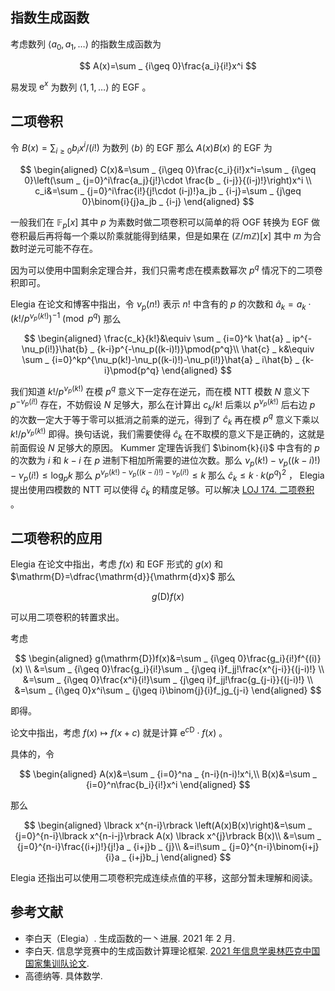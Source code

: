 ## 指数生成函数

考虑数列 $\langle a_0,a_1,\dots \rangle$ 的指数生成函数为

$$
A(x)=\sum _ {i\geq 0}\frac{a_i}{i!}x^i
$$

易发现 $\mathrm{e}^x$ 为数列 $\langle 1,1,\dots \rangle$ 的 EGF 。

## 二项卷积

令 $B(x)=\sum _ {i\geq 0}b_ix^i/(i!)$ 为数列 $\langle b\rangle$ 的 EGF 那么 $A(x)B(x)$ 的 EGF 为

$$
\begin{aligned}
C(x)&=\sum _ {i\geq 0}\frac{c_i}{i!}x^i=\sum _ {i\geq 0}\left(\sum _ {j=0}^i\frac{a_j}{j!}\cdot \frac{b _ {i-j}}{(i-j)!}\right)x^i \\
c_i&=\sum _ {j=0}^i\frac{i!}{j!\cdot (i-j)!}a_jb _ {i-j}=\sum _ {j\geq 0}\binom{i}{j}a_jb _ {i-j}
\end{aligned}
$$

一般我们在 $\mathbb{F} _ p\lbrack x\rbrack$ 其中 $p$ 为素数时做二项卷积可以简单的将 OGF 转换为 EGF 做卷积最后再将每一个乘以阶乘就能得到结果，但是如果在 $(\mathbb{Z}/m\mathbb{Z})\lbrack x\rbrack$ 其中 $m$ 为合数时逆元可能不存在。

因为可以使用中国剩余定理合并，我们只需考虑在模素数幂次 $p^q$ 情况下的二项卷积即可。

Elegia 在论文和博客中指出，令 $\nu_p(n!)$ 表示 $n!$ 中含有的 $p$ 的次数和 $\hat{a} _ k=a_k\cdot (k!/p^{\nu_p(k!)})^{-1}\pmod{p^q}$ 那么

$$
\begin{aligned}
\frac{c_k}{k!}&\equiv \sum _ {i=0}^k \hat{a} _ ip^{-\nu_p(i!)}\hat{b} _ {k-i}p^{-\nu_p((k-i)!)}\pmod{p^q}\\
\hat{c} _ k&\equiv \sum _ {i=0}^kp^{\nu_p(k!)-\nu_p((k-i)!)-\nu_p(i!)}\hat{a} _ i\hat{b} _ {k-i}\pmod{p^q}
\end{aligned}
$$

我们知道 $k!/p^{\nu_p(k!)}$ 在模 $p^q$ 意义下一定存在逆元，而在模 NTT 模数 $N$ 意义下 $p^{-\nu_p(i!)}$ 存在，不妨假设 $N$ 足够大，那么在计算出 $c_k/k!$ 后乘以 $p^{\nu_p(k!)}$ 后右边 $p$ 的次数一定大于等于零可以抵消之前乘的逆元，得到了 $\hat{c} _ k$ 再在模 $p^q$ 意义下乘以 $k!/p^{\nu_p(k!)}$ 即得。换句话说，我们需要使得 $\hat{c} _ k$ 在不取模的意义下是正确的，这就是前面假设 $N$ 足够大的原因。 Kummer 定理告诉我们 $\binom{k}{i}$ 中含有的 $p$ 的次数为 $i$ 和 $k-i$ 在 $p$ 进制下相加所需要的进位次数。那么 $\nu_p(k!)-\nu_p((k-i)!)-\nu_p(i!)\leq \log_pk$ 那么 $p^{\nu_p(k!)-\nu_p((k-i)!)-\nu_p(i!)}\leq k$ 那么 $\hat{c} _ k\leq k\cdot k(p^q)^2$ ， Elegia 提出使用四模数的 NTT 可以使得 $\hat{c} _ k$ 的精度足够。可以解决 [LOJ 174. 二项卷积](https://loj.ac/p/174) 。

## 二项卷积的应用

Elegia 在论文中指出，考虑 $f(x)$ 和 EGF 形式的 $g(x)$ 和 $\mathrm{D}=\dfrac{\mathrm{d}}{\mathrm{d}x}$ 那么

$$
g(\mathrm{D})f(x)
$$

可以用二项卷积的转置求出。

考虑

$$
\begin{aligned}
g(\mathrm{D})f(x)&=\sum _ {i\geq 0}\frac{g_i}{i!}f^{(i)}(x) \\
&=\sum _ {i\geq 0}\frac{g_i}{i!}\sum _ {j\geq i}f_jj!\frac{x^{j-i}}{(j-i)!} \\
&=\sum _ {i\geq 0}\frac{x^i}{i!}\sum _ {j\geq i}f_jj!\frac{g_{j-i}}{(j-i)!} \\
&=\sum _ {i\geq 0}x^i\sum _ {j\geq i}\binom{j}{i}f_jg_{j-i}
\end{aligned}
$$

即得。

论文中指出，考虑 $f(x)\mapsto f(x+c)$ 就是计算 $\mathrm{e}^{c\mathrm{D}}\cdot f(x)$ 。

具体的，令

$$
\begin{aligned}
A(x)&=\sum _ {i=0}^na _ {n-i}(n-i)!x^i,\\
B(x)&=\sum _ {i=0}^n\frac{b_i}{i!}x^i
\end{aligned}
$$

那么

$$
\begin{aligned}
\lbrack x^{n-i}\rbrack \left(A(x)B(x)\right)&=\sum _ {j=0}^{n-i}\lbrack x^{n-i-j}\rbrack A(x) \lbrack x^{j}\rbrack B(x)\\
&=\sum _ {j=0}^{n-i}\frac{(i+j)!}{j!}a _ {i+j}b _ {j}\\
&=i!\sum _ {j=0}^{n-i}\binom{i+j}{i}a _ {i+j}b_j
\end{aligned}
$$

Elegia 还指出可以使用二项卷积完成连续点值的平移，这部分暂未理解和阅读。

## 参考文献

- 李⽩天（Elegia）. ⽣成函数的⼀⼂进展. 2021 年 2 月.
- 李⽩天. 信息学竞赛中的生成函数计算理论框架. [2021 年信息学奥林匹克中国国家集训队论文](https://github.com/OI-wiki/libs/tree/master/%E9%9B%86%E8%AE%AD%E9%98%9F%E5%8E%86%E5%B9%B4%E8%AE%BA%E6%96%87).
- 高德纳等. 具体数学.